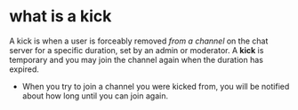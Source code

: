# what is a kick

A kick is when a user is forceably removed _from a channel_ on the chat server for a specific duration, set by an admin or moderator. A **kick** is temporary and you may join the channel again when the duration has expired.

* When you try to join a channel you were kicked from, you will be notified about how long until you can join again.